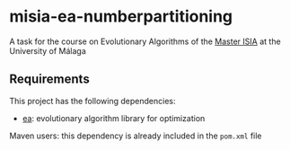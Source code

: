 # misia-ea-numberpartitioning
A task for the course on Evolutionary Algorithms of the [Master ISIA](https://www.uma.es/master-en-ingenieria-del-software-e-inteligencia-artificial/) at the University of Málaga

## Requirements

This project has the following dependencies:

* [ea](https://github.com/Bio4Res/ea): evolutionary algorithm library for optimization

Maven users: this dependency is already included in the <code>pom.xml</code> file 
